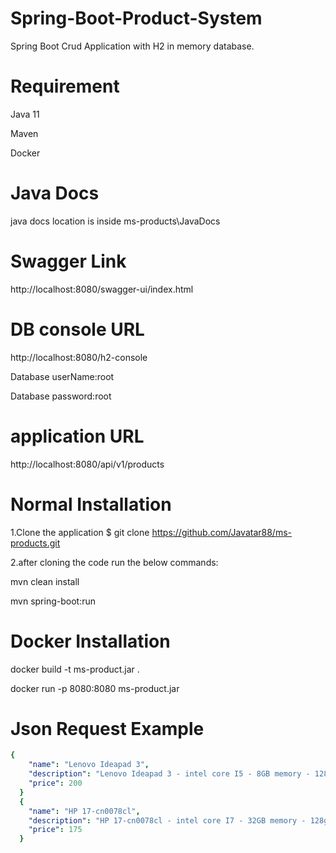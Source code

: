 # Spring-Boot-Product-System
Spring Boot Crud Application with H2 in memory database.

# Requirement
Java 11

Maven

Docker

# Java Docs

 java docs location is inside ms-products\JavaDocs

# Swagger Link
http://localhost:8080/swagger-ui/index.html
# DB console URL 
http://localhost:8080/h2-console

Database userName:root

Database password:root

# application URL 
http://localhost:8080/api/v1/products

# Normal Installation
1.Clone the application
 $ git clone https://github.com/Javatar88/ms-products.git
 
2.after  cloning the code run the below commands:

mvn clean install

mvn spring-boot:run

# Docker Installation
docker build -t ms-product.jar .

docker run -p 8080:8080 ms-product.jar





# Json Request Example
```yaml
{
    "name": "Lenovo Ideapad 3",
    "description": "Lenovo Ideapad 3 - intel core I5 - 8GB memory - 128gb ssd",
    "price": 200
  }
  {
    "name": "HP 17-cn0078cl",
    "description": "HP 17-cn0078cl - intel core I7 - 32GB memory - 128gb ssd",
    "price": 175
  }
